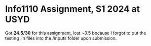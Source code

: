 # **Info1110 Assignment, S1 2024 at USYD**

Got **24.5/30** for this assignment, lost ~3.5 because I forgot to put the testing .in files into the /inputs folder upon submission.

